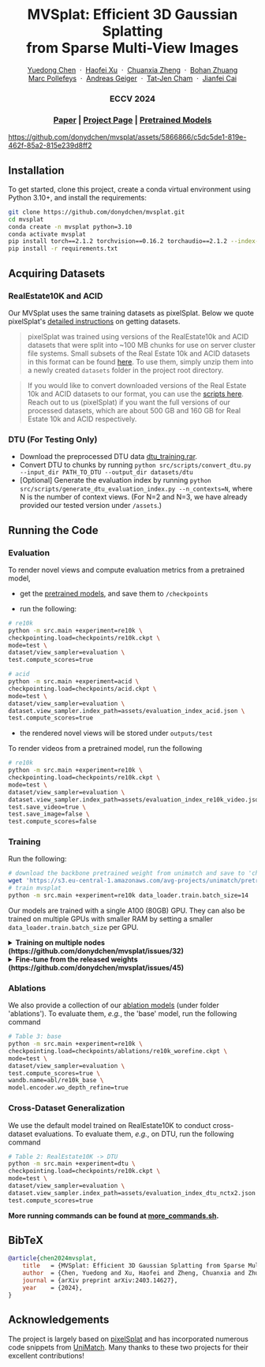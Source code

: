 <p align="center">
  <h1 align="center">MVSplat: Efficient 3D Gaussian Splatting <br> from Sparse Multi-View Images</h1>
  <p align="center">
    <a href="https://donydchen.github.io/">Yuedong Chen</a>
    &nbsp;·&nbsp;
    <a href="https://haofeixu.github.io/">Haofei Xu</a>
    &nbsp;·&nbsp;
    <a href="https://chuanxiaz.com/">Chuanxia Zheng</a>
    &nbsp;·&nbsp;
    <a href="https://bohanzhuang.github.io/">Bohan Zhuang</a> <br>
    <a href="https://people.inf.ethz.ch/marc.pollefeys/">Marc Pollefeys</a>
    &nbsp;·&nbsp;
    <a href="http://www.cvlibs.net/">Andreas Geiger</a>
    &nbsp;·&nbsp;
    <a href="https://personal.ntu.edu.sg/astjcham/">Tat-Jen Cham</a>
    &nbsp;·&nbsp;
    <a href="https://jianfei-cai.github.io/">Jianfei Cai</a>
  </p>
  <h3 align="center">ECCV 2024</h3>
  <h3 align="center"><a href="https://arxiv.org/abs/2403.14627">Paper</a> | <a href="https://donydchen.github.io/mvsplat/">Project Page</a> | <a href="https://drive.google.com/drive/folders/14_E_5R6ojOWnLSrSVLVEMHnTiKsfddjU">Pretrained Models</a> </h3>
  <div align="center"></div>
</p>

https://github.com/donydchen/mvsplat/assets/5866866/c5dc5de1-819e-462f-85a2-815e239d8ff2

## Installation

To get started, clone this project, create a conda virtual environment using Python 3.10+, and install the requirements:

```bash
git clone https://github.com/donydchen/mvsplat.git
cd mvsplat
conda create -n mvsplat python=3.10
conda activate mvsplat
pip install torch==2.1.2 torchvision==0.16.2 torchaudio==2.1.2 --index-url https://download.pytorch.org/whl/cu118
pip install -r requirements.txt
```

## Acquiring Datasets

### RealEstate10K and ACID

Our MVSplat uses the same training datasets as pixelSplat. Below we quote pixelSplat's [detailed instructions](https://github.com/dcharatan/pixelsplat?tab=readme-ov-file#acquiring-datasets) on getting datasets.

> pixelSplat was trained using versions of the RealEstate10k and ACID datasets that were split into ~100 MB chunks for use on server cluster file systems. Small subsets of the Real Estate 10k and ACID datasets in this format can be found [here](https://drive.google.com/drive/folders/1joiezNCyQK2BvWMnfwHJpm2V77c7iYGe?usp=sharing). To use them, simply unzip them into a newly created `datasets` folder in the project root directory.

> If you would like to convert downloaded versions of the Real Estate 10k and ACID datasets to our format, you can use the [scripts here](https://github.com/dcharatan/real_estate_10k_tools). Reach out to us (pixelSplat) if you want the full versions of our processed datasets, which are about 500 GB and 160 GB for Real Estate 10k and ACID respectively.

### DTU (For Testing Only)

* Download the preprocessed DTU data [dtu_training.rar](https://drive.google.com/file/d/1eDjh-_bxKKnEuz5h-HXS7EDJn59clx6V/view).
* Convert DTU to chunks by running `python src/scripts/convert_dtu.py --input_dir PATH_TO_DTU --output_dir datasets/dtu`
* [Optional] Generate the evaluation index by running `python src/scripts/generate_dtu_evaluation_index.py --n_contexts=N`, where N is the number of context views. (For N=2 and N=3, we have already provided our tested version under `/assets`.)

## Running the Code

### Evaluation

To render novel views and compute evaluation metrics from a pretrained model,

* get the [pretrained models](https://drive.google.com/drive/folders/14_E_5R6ojOWnLSrSVLVEMHnTiKsfddjU), and save them to `/checkpoints`

* run the following:

```bash
# re10k
python -m src.main +experiment=re10k \
checkpointing.load=checkpoints/re10k.ckpt \
mode=test \
dataset/view_sampler=evaluation \
test.compute_scores=true

# acid
python -m src.main +experiment=acid \
checkpointing.load=checkpoints/acid.ckpt \
mode=test \
dataset/view_sampler=evaluation \
dataset.view_sampler.index_path=assets/evaluation_index_acid.json \
test.compute_scores=true
```

* the rendered novel views will be stored under `outputs/test`

To render videos from a pretrained model, run the following

```bash
# re10k
python -m src.main +experiment=re10k \
checkpointing.load=checkpoints/re10k.ckpt \
mode=test \
dataset/view_sampler=evaluation \
dataset.view_sampler.index_path=assets/evaluation_index_re10k_video.json \
test.save_video=true \
test.save_image=false \
test.compute_scores=false
```

### Training

Run the following:

```bash
# download the backbone pretrained weight from unimatch and save to 'checkpoints/'
wget 'https://s3.eu-central-1.amazonaws.com/avg-projects/unimatch/pretrained/gmdepth-scale1-resumeflowthings-scannet-5d9d7964.pth' -P checkpoints
# train mvsplat
python -m src.main +experiment=re10k data_loader.train.batch_size=14
```

Our models are trained with a single A100 (80GB) GPU. They can also be trained on multiple GPUs with smaller RAM by setting a smaller `data_loader.train.batch_size` per GPU.

<details>
  <summary><b>Training on multiple nodes (https://github.com/donydchen/mvsplat/issues/32)</b></summary>
Since this project is built on top of pytorch_lightning, it can be trained on multiple nodes hosted on the SLURM cluster. For example, to train on 2 nodes (with 2 GPUs on each node), add the following lines to the SLURM job script

```bash
#SBATCH --nodes=2           # should match with trainer.num_nodes
#SBATCH --gres=gpu:2        # gpu per node
#SBATCH --ntasks-per-node=2

# optional, for debugging
export NCCL_DEBUG=INFO
export HYDRA_FULL_ERROR=1
# optional, set network interface, obtained from ifconfig
export NCCL_SOCKET_IFNAME=[YOUR NETWORK INTERFACE]
# optional, set IB GID index
export NCCL_IB_GID_INDEX=3

# run the command with 'srun'
srun python -m src.main +experiment=re10k \
data_loader.train.batch_size=4 \
trainer.num_nodes=2
```

References:
* [Pytorch Lightning: RUN ON AN ON-PREM CLUSTER (ADVANCED)](https://lightning.ai/docs/pytorch/stable/clouds/cluster_advanced.html)
* [NCCL: How to set NCCL_SOCKET_IFNAME](https://github.com/NVIDIA/nccl/issues/286)
* [NCCL: NCCL WARN NET/IB](https://github.com/NVIDIA/nccl/issues/426)

</details>

<details>
  <summary><b>Fine-tune from the released weights (https://github.com/donydchen/mvsplat/issues/45)</b></summary>
To fine-tune from the released weights <i>without</i> loading the optimizer states, run the following:

```bash
python -m src.main +experiment=re10k data_loader.train.batch_size=14 \
checkpointing.load=checkpoints/re10k.ckpt \
checkpointing.resume=false
```

</details>

### Ablations

We also provide a collection of our [ablation models](https://drive.google.com/drive/folders/14_E_5R6ojOWnLSrSVLVEMHnTiKsfddjU) (under folder 'ablations'). To evaluate them, *e.g.*, the 'base' model, run the following command

```bash
# Table 3: base
python -m src.main +experiment=re10k \
checkpointing.load=checkpoints/ablations/re10k_worefine.ckpt \
mode=test \
dataset/view_sampler=evaluation \
test.compute_scores=true \
wandb.name=abl/re10k_base \
model.encoder.wo_depth_refine=true 
```

### Cross-Dataset Generalization

We use the default model trained on RealEstate10K to conduct cross-dataset evaluations. To evaluate them, *e.g.*, on DTU, run the following command

```bash
# Table 2: RealEstate10K -> DTU
python -m src.main +experiment=dtu \
checkpointing.load=checkpoints/re10k.ckpt \
mode=test \
dataset/view_sampler=evaluation \
dataset.view_sampler.index_path=assets/evaluation_index_dtu_nctx2.json \
test.compute_scores=true
```

**More running commands can be found at [more_commands.sh](more_commands.sh).**

## BibTeX

```bibtex
@article{chen2024mvsplat,
    title   = {MVSplat: Efficient 3D Gaussian Splatting from Sparse Multi-View Images},
    author  = {Chen, Yuedong and Xu, Haofei and Zheng, Chuanxia and Zhuang, Bohan and Pollefeys, Marc and Geiger, Andreas and Cham, Tat-Jen and Cai, Jianfei},
    journal = {arXiv preprint arXiv:2403.14627},
    year    = {2024},
}
```

## Acknowledgements

The project is largely based on [pixelSplat](https://github.com/dcharatan/pixelsplat) and has incorporated numerous code snippets from [UniMatch](https://github.com/autonomousvision/unimatch). Many thanks to these two projects for their excellent contributions!
